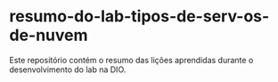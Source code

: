 # resumo-do-lab-tipos-de-serv-os-de-nuvem
Este repositório contém o resumo das lições aprendidas durante o desenvolvimento do lab na DIO.
